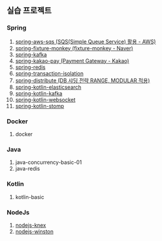 ## 실습 프로젝트 

### Spring
1. [spring-aws-sqs (SQS(Simple Queue Service) 활용 - AWS)](https://github.com/snowlight-aemt/basic-project-colletion/tree/master/spring-aws-sqs)
2. [spring-fixture-monkey (fixture-monkey - Naver)](https://github.com/snowlight-aemt/basic-project-colletion/tree/master/spring-fixture-monkey)
3. [spring-kafka](https://github.com/snowlight-aemt/basic-project-colletion/tree/master/spring-kafka)
4. [spring-kakao-pay (Payment Gateway - Kakao)](https://github.com/snowlight-aemt/basic-project-colletion/tree/master/spring-kakao-pay-api)
5. [spring-redis](https://github.com/snowlight-aemt/basic-project-colletion/tree/master/spring-redis)
6. [spring-transaction-isolation](https://github.com/snowlight-aemt/basic-project-colletion/tree/master/spring-transaction-isoration-01)
8. [spring-distribute (DB 샤딩 전략 RANGE, MODULAR 적용)](https://github.com/snowlight-aemt/basic-project-colletion/tree/master/spring-distribute)
9. [spring-kotlin-elasticsearch](https://github.com/snowlight-aemt/basic-project-colletion/tree/master/spring-kotlin-elasticsearch)
10. [spring-kotlin-kafka](https://github.com/snowlight-aemt/basic-project-colletion/tree/master/spring-kotlin-kafka)
11. [spring-kotlin-websocket](https://github.com/snowlight-aemt/basic-project-colletion/tree/master/spring-kotlin-websocket)
12. [spring-kotlin-stomp](https://github.com/snowlight-aemt/basic-project-colletion/tree/master/spring-kotlin-stomp)

### Docker
1. docker

### Java
1. java-concurrency-basic-01
2. java-redis

### Kotlin
1. kotlin-basic

### NodeJs
1. [nodejs-knex](https://github.com/snowlight-aemt/basic-project-colletion/tree/master/nodejs-knex)
2. [nodejs-winston](https://github.com/snowlight-aemt/basic-project-colletion/tree/master/nodejs-winston)
